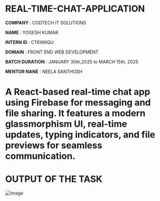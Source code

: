 # REAL-TIME-CHAT-APPLICATION

**COMPANY** : CODTECH IT SOLUTIONS

**NAME** : YOGESH KUMAR

**INTERN ID** : CT6WKQU

**DOMAIN** : FRONT END WEB DEVELOPMENT

**BATCH DURATION** : JANUARY 30th,2025 to MARCH 15th, 2025

**MENTOR NANE** : NEELA SANTHOSH

# A React-based real-time chat app using Firebase for messaging and file sharing. It features a modern glassmorphism UI, real-time updates, typing indicators, and file previews for seamless communication.

# OUTPUT OF THE TASK

![Image](https://github.com/user-attachments/assets/326f11c1-ab10-4b65-89df-09b597c9fd30)
